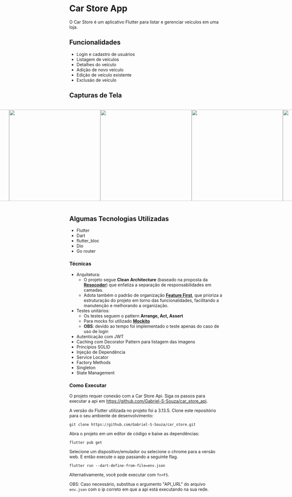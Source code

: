 # Car Store App

O Car Store é um aplicativo Flutter para listar e gerenciar veículos em uma loja.

## Funcionalidades

- Login e cadastro de usuários
- Listagem de veículos
- Detalhes do veículo
- Adição de novo veículo
- Edição de veículo existente
- Exclusão de veículo

## Capturas de Tela

</br>
<div style="display: flex; justify-content: center;">
  <img src="https://github.com/Gabriel-S-Souza/car_store/assets/94877176/8f53f52a-f5a1-4a2b-96e7-4e7e11167a22" height="300" />
  <img src="https://github.com/Gabriel-S-Souza/car_store/assets/94877176/083f43ea-f7c1-4fd4-8d4e-bef409bb50fa" height="300" />
  <img src="https://github.com/Gabriel-S-Souza/car_store/assets/94877176/0a7c38cd-328b-4558-ac64-cc5e6b3e4456" height="300" />
  <img src="https://github.com/Gabriel-S-Souza/car_store/assets/94877176/4bed6606-ad02-4797-922f-36d1c6e42d11" height="300" />
  <img src="https://github.com/Gabriel-S-Souza/car_store/assets/94877176/7bee1bd1-3a22-4f46-9c62-e0f0b46c6e8f" height="300" />
</div>
</br>

## Algumas Tecnologias Utilizadas

- Flutter
- Dart
- flutter_bloc
- Dio
- Go router

### Técnicas
- Arquitetura:
   - O projeto segue **Clean Architecture** (baseado na proposta da [**Resocoder**](https://resocoder.com/2019/08/27/flutter-tdd-clean-architecture-course-1-explanation-project-structure/)) que enfatiza a separação de responsabilidades em camadas.
   - Adota também o padrão de organização [**Feature First**](https://codewithandrea.com/articles/flutter-project-structure/), que prioriza a estruturação do projeto em torno das funcionalidades, facilitando a manutenção e melhorando a organização.
- Testes unitários:
  - Os testes seguem o pattern **Arrange, Act, Assert**
  - Para mocks foi utilizado [**Mockito**](https://pub.dev/packages/mockito)
  - **OBS**: devido ao tempo foi implementado o teste apenas do caso de uso de login
- Autenticação com JWT
- Caching com Decorator Pattern para listagem das imagens
- Princípios SOLID
- Injeção de Dependência
- Service Locator
- Factory Methods
- Singleton
- State Management

### Como Executar
O projeto requer conexão com a Car Store Api. Siga os passos para executar a api em https://github.com/Gabriel-S-Souza/car_store_api.

A versão do Flutter utilizada no projeto foi a 3.13.5.
Clone este repositório para o seu ambiente de desenvolvimento:
```
git clone https://github.com/Gabriel-S-Souza/car_store.git
```

Abra o projeto em um editor de código e baixe as dependências:

```
flutter pub get
```
  
Selecione um dispositivo/emulador ou selecione o chrome para a versão web. E então execute o app passando a seguinte flag.

```
flutter run --dart-define-from-file=env.json
```
Alternativamente, você pode executar com ```fn+F5```.

OBS: Caso necessário, substitua o argumento "API_URL" do arquivo ```env.json``` com o ip correto em que a api está executando na sua rede.

